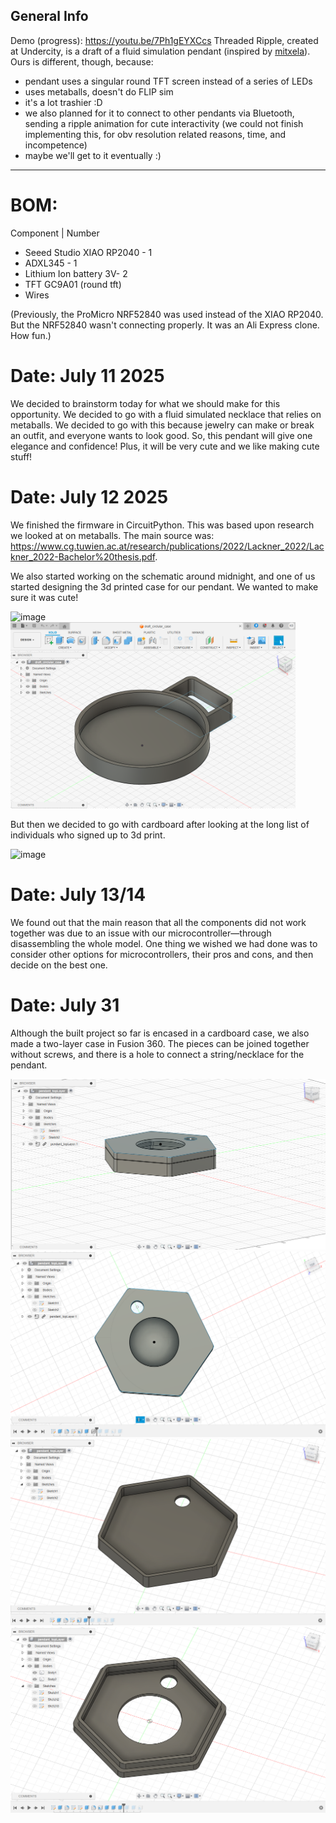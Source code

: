 ## General Info
Demo (progress): https://youtu.be/7Ph1gEYXCcs
Threaded Ripple, created at Undercity, is a draft of a fluid simulation pendant (inspired by [mitxela](https://www.youtube.com/watch?v=jis1MC5Tm8k)). Ours is different, though, because:
- pendant uses a singular round TFT screen instead of a series of LEDs
- uses metaballs, doesn't do FLIP sim
- it's a lot trashier :D
- we also planned for it to connect to other pendants via Bluetooth, sending a ripple animation for cute interactivity (we could not finish implementing this, for obv resolution related reasons, time, and incompetence)
- maybe we'll get to it eventually :)

---

# BOM: 
Component | Number
- Seeed Studio XIAO RP2040 - 1
- ADXL345 - 1
- Lithium Ion battery 3V- 2
- TFT GC9A01 (round tft)
- Wires

(Previously, the ProMicro NRF52840 was used instead of the XIAO RP2040. But the NRF52840 wasn't connecting properly. It was an Ali Express clone. How fun.)

# Date: July 11 2025

We decided to brainstorm today for what we should make for this opportunity. We decided to go with a fluid simulated necklace that relies on metaballs. We decided to go with this because jewelry can make or break an outfit, and everyone wants to look good. So, this pendant will give one elegance and confidence! Plus, it will be very cute and we like making cute stuff!

# Date: July 12 2025

We finished the firmware in CircuitPython. This was based upon research we looked at on metaballs. The main source was: https://www.cg.tuwien.ac.at/research/publications/2022/Lackner_2022/Lackner_2022-Bachelor%20thesis.pdf. 

We also started working on the schematic around midnight, and one of us started designing the 3d printed case for our pendant. We wanted to make sure it was cute!

<img width="653" height="490" alt="image" src="https://github.com/user-attachments/assets/ed75d0d2-b006-40e6-9592-4f5c64371a50" />

<img width="456" height="298" alt="image" src="https://github.com/yummCat/threadedRipple/blob/main/img/CAD_firstDraft.png?raw=true" />

But then we decided to go with cardboard after looking at the long list of individuals who signed up to 3d print.

<img width="385" height="684" alt="image" src="https://raw.githubusercontent.com/yummCat/threadedRipple/refs/heads/main/img/cardboard_alternative.jpg" />

# Date: July 13/14

We found out that the main reason that all the components did not work together was due to an issue with our microcontroller—through disassembling the whole model. One thing we wished we had done was to consider other options for microcontrollers, their pros and cons, and then decide on the best one.

# Date: July 31

Although the built project so far is encased in a cardboard case, we also made a two-layer case in Fusion 360. The pieces can be joined together without screws, and there is a hole to connect a string/necklace for the pendant.

![assembled side view](https://raw.githubusercontent.com/yummCat/threadedRipple/refs/heads/main/img/assembled_sideView.png)
![assembled top view](https://raw.githubusercontent.com/yummCat/threadedRipple/refs/heads/main/img/assembled_view1.png)
![bottom layer](https://raw.githubusercontent.com/yummCat/threadedRipple/refs/heads/main/img/bottomLayer.png)
![top layer](https://raw.githubusercontent.com/yummCat/threadedRipple/refs/heads/main/img/topLayer.png)




